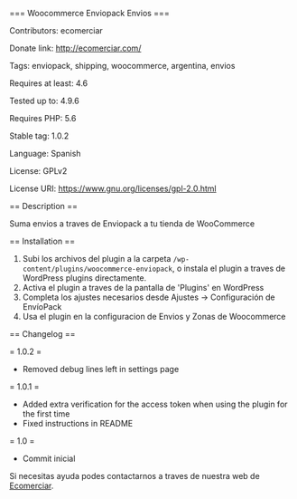 === Woocommerce Enviopack Envios ===

Contributors: ecomerciar

Donate link: http://ecomerciar.com/

Tags: enviopack, shipping, woocommerce, argentina, envios

Requires at least: 4.6

Tested up to: 4.9.6

Requires PHP: 5.6

Stable tag: 1.0.2

Language: Spanish

License: GPLv2

License URI: https://www.gnu.org/licenses/gpl-2.0.html

== Description ==

Suma envios a traves de Enviopack a tu tienda de WooCommerce

== Installation ==

1. Subi los archivos del plugin a la carpeta `/wp-content/plugins/woocommerce-enviopack`, o instala el plugin a traves de WordPress plugins directamente.
2. Activa el plugin a traves de la pantalla de 'Plugins' en WordPress
3. Completa los ajustes necesarios desde Ajustes -> Configuración de EnvíoPack
4. Usa el plugin en la configuracion de Envios y Zonas de Woocommerce

== Changelog ==

= 1.0.2 =
* Removed debug lines left in settings page

= 1.0.1 =
* Added extra verification for the access token when using the plugin for the first time
* Fixed instructions in README

= 1.0 =
* Commit inicial

Si necesitas ayuda podes contactarnos a traves de nuestra web de [Ecomerciar](http://ecomerciar.com/ "Ecomerciar").
